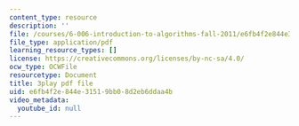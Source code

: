 ```yaml
---
content_type: resource
description: ''
file: /courses/6-006-introduction-to-algorithms-fall-2011/e6fb4f2e844e31519bb08d2eb6ddaa4b_r5pXu1PAUkI.pdf
file_type: application/pdf
learning_resource_types: []
license: https://creativecommons.org/licenses/by-nc-sa/4.0/
ocw_type: OCWFile
resourcetype: Document
title: 3play pdf file
uid: e6fb4f2e-844e-3151-9bb0-8d2eb6ddaa4b
video_metadata:
  youtube_id: null
---
```

